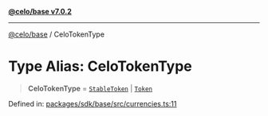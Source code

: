 [**@celo/base v7.0.2**](../README.md)

***

[@celo/base](../README.md) / CeloTokenType

# Type Alias: CeloTokenType

> **CeloTokenType** = [`StableToken`](../enumerations/StableToken.md) \| [`Token`](../enumerations/Token.md)

Defined in: [packages/sdk/base/src/currencies.ts:11](https://github.com/celo-org/developer-tooling/blob/master/packages/sdk/base/src/currencies.ts#L11)
